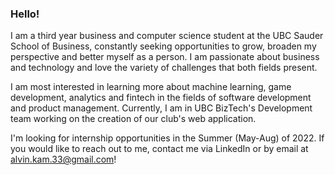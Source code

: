 ### Hello!

I am a third year business and computer science student at the UBC Sauder School of Business, constantly seeking opportunities to grow, broaden my perspective and better myself as a person. I am passionate about business and technology and love the variety of challenges that both fields present. 

I am most interested in learning more about machine learning, game development, analytics and fintech in the fields of software development and product management. Currently, I am in UBC BizTech's Development team working on the creation of our club's web application.

I'm looking for internship opportunities in the Summer (May-Aug) of 2022. If you would like to reach out to me, contact me via LinkedIn or by email at alvin.kam.33@gmail.com!

<!--
**alvinkam33/alvinkam33** is a ✨ _special_ ✨ repository because its `README.md` (this file) appears on your GitHub profile.

Here are some ideas to get you started:

- 🔭 I’m currently working on ...
- 🌱 I’m currently learning ...
- 👯 I’m looking to collaborate on ...
- 🤔 I’m looking for help with ...
- 💬 Ask me about ...
- 📫 How to reach me: ...
- 😄 Pronouns: ...
- ⚡ Fun fact: ...
-->
